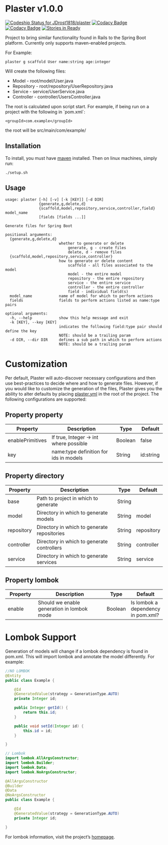 Plaster v1.0.0
=======
[ ![Codeship Status for JDrost1818/plaster](https://app.codeship.com/projects/184069b0-1c9a-0135-6e0f-0e8dc4a678fe/status?branch=master)](https://app.codeship.com/projects/220058)
[![Codacy Badge](https://api.codacy.com/project/badge/Coverage/854f4669211b4c30b988010544488fa3)](https://www.codacy.com/app/Drost011/plaster?utm_source=github.com&utm_medium=referral&utm_content=JDrost1818/plaster&utm_campaign=Badge_Coverage)
[![Codacy Badge](https://api.codacy.com/project/badge/Grade/854f4669211b4c30b988010544488fa3)](https://www.codacy.com/app/Drost011/plaster?utm_source=github.com&amp;utm_medium=referral&amp;utm_content=JDrost1818/plaster&amp;utm_campaign=Badge_Grade)
[![Stories in Ready](https://badge.waffle.io/JDrost1818/plaster.png?label=ready&title=Ready)](https://waffle.io/JDrost1818/plaster?utm_source=badge)

Project to bring similar functionality found in Rails to the Spring Boot platform. Currently only supports 
maven-enabled projects.

For Example:

    plaster g scaffold User name:string age:integer

Will create the following files:

-   Model - root/model/User.java
-   Repository - root/repository/UserRepository.java
-   Service - service/UserService.java
-   Controller - controller/UsersController.java

The root is calculated upon script start. For example, if being run on a project with the following in \`pom.xml\`:

    <groupId>com.example</groupId>

the root will be src/main/com/example/

Installation
------------

To install, you must have [maven] installed. Then on linux machines, simply run:
    
    ./setup.sh

Usage
-----

    usage: plaster [-h] [-v] [-k [KEY]] [-d DIR]
                   {generate,g,delete,d}
                   {scaffold,model,repository,service,controller,field} model_name
                   [fields [fields ...]]

    Generate files for Spring Boot

    positional arguments:
      {generate,g,delete,d}
                            whether to generate or delete
                                generate, g - create files
                                delete, d - remove files
      {scaffold,model,repository,service,controller}
                            how to generate or delete content
                                scaffold - all files associated to the model
                                model - the entire model
                                repository - the entire repository
                                service - the entire service
                                controller - the entire controller
                                field - individual field(s)
      model_name            name of model for which to perform actions
      fields                fields to perform actions listed as name:type pairs

    optional arguments:
      -h, --help            show this help message and exit
      -k [KEY], --key [KEY]
                            indicates the following field:type pair should define the key
                            NOTE: should be a trailing param
      -d DIR, --dir DIR     defines a sub path in which to perform actions
                            NOTE: should be a trailing param
  
  Customization
  =============
  
  Per default, Plaster will auto-discover necessary configurations and then use best-practices to decide where and 
  how to generate files. However, if you would like to customize the generation of the files, Plaster gives you the 
  ability to alter defaults by placing [plaster.yml] in the root of the project. The following configurations are 
  supported:
  
  Property property
  ------------
  
  <table style="width:100%;">
      <colgroup>
          <col width="16%" />
          <col width="53%" />
          <col width="12%" />
          <col width="16%" />
      </colgroup>
      <thead>
          <tr class="header">
              <th>Property</th>
              <th>Description</th>
              <th>Type</th>
              <th>Default</th>
          </tr>
      </thead>
      <tbody>
          <tr class="even">
              <td>enablePrimitives</td>
              <td>If true, Integer -> int where possible</td>
              <td>Boolean</td>
              <td>false</td>
          </tr>
          <tr class="odd">
              <td>key</td>
              <td>name:type definition for ids in models</td>
              <td>String</td>
              <td>id:string</td>
          </tr>
      </tbody>
  </table>
  
  Property directory
  ------------
  
  <table style="width:100%;">
      <colgroup>
          <col width="16%" />
          <col width="53%" />
          <col width="12%" />
          <col width="16%" />
      </colgroup>
      <thead>
          <tr class="header">
              <th>Property</th>
              <th>Description</th>
              <th>Type</th>
              <th>Default</th>
          </tr>
      </thead>
      <tbody>
          <tr class="even">
              <td>base</td>
              <td>Path to project in which to generate</td>
              <td>String</td>
              <td></td>
          </tr>
          <tr class="odd">
              <td>model</td>
              <td>Directory in which to generate models</td>
              <td>String</td>
              <td>model</td>
          </tr>
          <tr class="even">
              <td>repository</td>
              <td>Directory in which to generate repositories</td>
              <td>String</td>
              <td>repository</td>
          </tr>
          <tr class="odd">
              <td>controller</td>
              <td>Directory in which to generate controllers</td>
              <td>String</td>
              <td>controller</td>
          </tr>
          <tr class="even">
              <td>service</td>
              <td>Directory in which to generate services</td>
              <td>String</td>
              <td>service</td>
          </tr>
      </tbody>
  </table>
  
  Property lombok
  ---------------
  
  <table style="width:100%;">
      <colgroup>
          <col width="20%" />
          <col width="51%" />
          <col width="12%" />
          <col width="14%" />
      </colgroup>
      <thead>
          <tr class="header">
              <th>Property</th>
              <th>Description</th>
              <th>Type</th>
              <th>Default</th>
          </tr>
      </thead>
      <tbody>
          <tr class="odd">
              <td>enable</td>
              <td>Should we enable generation in lombok mode</td>
              <td>Boolean</td>
              <td>Is lombok a dependency in pom.xml?</td>
          </tr>
      </tbody>
  </table>
  
  Lombok Support
  ==============
  
  Generation of models will change if a lombok dependency is found in pom.xml. This will import lombok and annotate the model differently. For example:
  
  ```Java
  //NO LOMBOK
  @Entity
  public class Example {

      @Id
      @GeneratedValue(strategy = GenerationType.AUTO)
      private Integer id;

      public Integer getId() {
          return this.id;
      }

      public void setId(Integer id) {
          this.id = id;
      }

  }
  ```
  ```Java
  // Lombok
  import lombok.AllArgsConstructor;
  import lombok.Builder;
  import lombok.Data;
  import lombok.NoArgsConstructor;

  @AllArgsConstructor
  @Builder
  @Data
  @NoArgsConstructor
  public class Example {

      @Id
      @GeneratedValue(strategy = GenerationType.AUTO)
      private Integer id;

  }
  ```
  
  For lombok information, visit the project’s [homepage].
  
[maven]: https://maven.apache.org/install.html
[homepage]: https://projectlombok.org/
[plaster.yml]: https://github.com/JDrost1818/plaster-java/blob/master/src/test/resources/testProject/root2/plaster.yml

  
